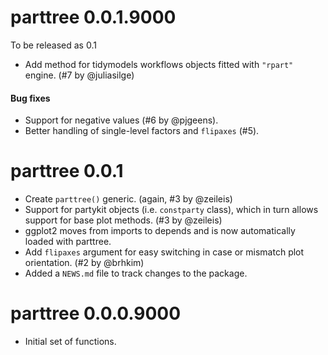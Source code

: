# parttree 0.0.1.9000

To be released as 0.1

* Add method for tidymodels workflows objects fitted with `"rpart"` engine. (#7 by @juliasilge)

#### Bug fixes

* Support for negative values (#6 by @pjgeens).
* Better handling of single-level factors and `flipaxes` (#5).

# parttree 0.0.1

* Create `parttree()` generic. (again, #3 by @zeileis)
* Support for partykit objects (i.e. `constparty` class), which in turn allows support for base plot methods. (#3 by @zeileis)
* ggplot2 moves from imports to depends and is now automatically loaded with parttree.
* Add `flipaxes` argument for easy switching in case or mismatch plot orientation. (#2 by @brhkim)
* Added a `NEWS.md` file to track changes to the package.

# parttree 0.0.0.9000

* Initial set of functions.
